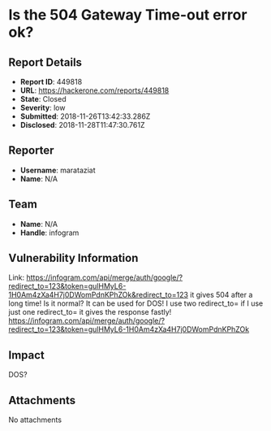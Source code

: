 # Is the 504 Gateway Time-out error ok?

## Report Details
- **Report ID**: 449818
- **URL**: https://hackerone.com/reports/449818
- **State**: Closed
- **Severity**: low
- **Submitted**: 2018-11-26T13:42:33.286Z
- **Disclosed**: 2018-11-28T11:47:30.761Z

## Reporter
- **Username**: marataziat
- **Name**: N/A

## Team
- **Name**: N/A
- **Handle**: infogram

## Vulnerability Information
Link: https://infogram.com/api/merge/auth/google/?redirect_to=123&token=gulHMyL6-1H0Am4zXa4H7j0DWomPdnKPhZOk&redirect_to=123 it gives 504 after a long time! Is it normal? It can be used for DOS! I use two redirect_to= if I use just one redirect_to= it gives the response fastly! https://infogram.com/api/merge/auth/google/?redirect_to=123&token=gulHMyL6-1H0Am4zXa4H7j0DWomPdnKPhZOk

## Impact

DOS?

## Attachments
No attachments
